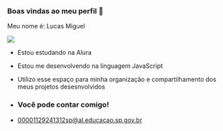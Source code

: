 ### Boas vindas ao meu perfil 🖤

Meu nome é: Lucas Miguel

![](https://media.tenor.com/ViagNTgzV0oAAAAj/kiss.gif)

- Estou estudando na Alura
- Estou me desenvolvendo na linguagem JavaScript
- Utilizo esse espaço para minha organização e compartilhamento dos meus projetos desesnvolvidos

- ### Você pode contar comigo!
- 00001129241312sp@al.educacao.sp.gov.br
